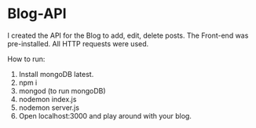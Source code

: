 # Blog-API
I created the API for the Blog to add, edit, delete posts. The Front-end was pre-installed. All HTTP requests were used.

How to run:
1. Install mongoDB latest.
2. npm i
3. mongod (to run mongoDB)
4. nodemon index.js
5. nodemon server.js
6. Open localhost:3000 and play around with your blog.
